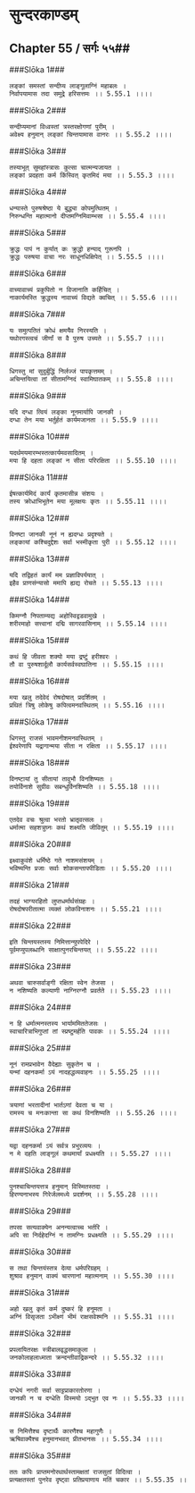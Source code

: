 सुन्दरकाण्डम्
===============================


## Chapter 55  / सर्गः ५५##


###Slōka 1###


    लङ्कां समस्तां सन्दीप्य लाङ्गूलाग्निं महाबलः ।
    निर्वापयामास तदा समुद्रे हरिसत्तमः ।। 5.55.1 ।।।।


###Slōka 2###


    सन्दीप्यमानां विध्वस्तां त्रस्तरक्षोगणां पुरीम् ।
    अवेक्ष्य हनुमान् लङ्कां चिन्तयामास वानरः ।। 5.55.2 ।।।।


###Slōka 3###


    तस्याभूत् सुमहांस्त्रासः कुत्सा चात्मन्यजायत ।
    लङ्कां प्रदहता कर्म किंस्वित् कृतमिदं मया ।। 5.55.3 ।।।।


###Slōka 4###


    धन्यास्ते पुरुषश्रेष्ठा ये बुद्ध्या कोपमुत्थितम् ।
    निरुन्धन्ति महात्मानो दीप्तमग्निमिवाम्भसा ।। 5.55.4 ।।।।


###Slōka 5###


    क्रुद्धः पापं न कुर्यात् कः क्रुद्धो हन्याद् गुरूनपि ।
    क्रुद्धः परुषया वाचा नरः साधूनधिक्षिपेत् ।। 5.55.5 ।।।।


###Slōka 6###


    वाच्यावाच्यं प्रकुपितो न विजानाति कर्हिचित् ।
    नाकार्यमस्ति क्रुद्धस्य नावाच्यं विद्यते क्वचित् ।। 5.55.6 ।।।।


###Slōka 7###


    यः समुत्पतितं क्रोधं क्षमयैव निरस्यति ।
    यथोरगस्त्वचं जीर्णां स वै पुरुष उच्यते ।। 5.55.7 ।।।।


###Slōka 8###


    धिगस्तु मां सुदुर्बुद्धिं निर्लज्जं पापकृत्तमम् ।
    अचिन्तयित्वा तां सीतामग्निदं स्वामिघातकम् ।। 5.55.8 ।।।।


###Slōka 9###


    यदि दग्धा त्वियं लङ्का नूनमार्यापि जानकी ।
    दग्धा तेन मया भर्तुर्हतं कार्यमजानता ।। 5.55.9 ।।।।


###Slōka 10###


    यदर्थमयमारम्भस्तत्कार्यमवसादितम् ।
    मया हि दहता लङ्कां न सीता परिरक्षिता ।। 5.55.10 ।।।।


###Slōka 11###


    ईषत्कार्यमिदं कार्यं कृतमासीन्न संशयः ।
    तस्य क्रोधाभिभूतेन मया मूलक्षयः कृतः ।। 5.55.11 ।।।।


###Slōka 12###


    विनष्टा जानकी नूनं न ह्यदग्धः प्रदृश्यते ।
    लङ्कायां कश्चिदुद्देशः सर्वा भस्मीकृता पुरी ।। 5.55.12 ।।।।


###Slōka 13###


    यदि तद्विहतं कार्यं मम प्रज्ञाविपर्ययात् ।
    इहैव प्राणसंन्यासो ममापि ह्यद्य रोचते ।। 5.55.13 ।।।।


###Slōka 14###


    किमग्नौ निपताम्यद्य अहोस्विद्वडवामुखे ।
    शरीरमाहो सत्त्वानां दद्मि सागरवासिनाम् ।। 5.55.14 ।।।।


###Slōka 15###


    कथं हि जीवता शक्यो मया द्रष्टुं हरीश्वरः ।
    तौ वा पुरुषशार्दूलौ कार्यसर्वस्वघातिना ।। 5.55.15 ।।।।


###Slōka 16###


    मया खलु तदेवेदं रोषदोषात् प्रदर्शितम् ।
    प्रथितं त्रिषु लोकेषु कपित्वमनवस्थितम् ।। 5.55.16 ।।।।


###Slōka 17###


    धिगस्तु राजसं भावमनीशमनवस्थितम् ।
    ईश्वरेणापि यद्रागान्मया सीता न रक्षिता ।। 5.55.17 ।।।।


###Slōka 18###


    विनष्टायां तु सीतायां तावुभौ विनशिष्यतः ।
    तयोर्विनाशे सुग्रीवः सबन्धुर्विनशिष्यति ।। 5.55.18 ।।।।


###Slōka 19###


    एतदेव वचः श्रुत्वा भरतो भ्रातृवत्सलः ।
    धर्मात्मा सहशत्रुघ्नः कथं शक्ष्यति जीवितुम् ।। 5.55.19 ।।।।


###Slōka 20###


    इक्ष्वाकुवंशे धर्मिष्ठे गते नाशमसंशयम् ।
    भविष्यन्ति प्रजाः सर्वाः शोकसन्तापपीडिताः ।। 5.55.20 ।।।।


###Slōka 21###


    तदहं भाग्यरहितो लुप्तधर्मार्थसंग्रहः ।
    रोषदोषपरीतात्मा व्यक्तं लोकविनाशनः ।। 5.55.21 ।।।।


###Slōka 22###


    इति चिन्तयस्तस्य निमित्तान्युपपेदिरे ।
    पूर्वमप्युपलब्धानि साक्षात्पुनरचिन्तयत् ।। 5.55.22 ।।।।


###Slōka 23###


    अथवा चारुसर्वाङ्गी रक्षिता स्वेन तेजसा ।
    न नशिष्यति कल्याणी नाग्निरग्नौ प्रवर्तते ।। 5.55.23 ।।।।


###Slōka 24###


    न हि धर्मात्मनस्तस्य भार्याममिततेजसः ।
    स्वाचारित्राभिगुप्तां तां स्प्रष्टुमर्हति पावकः ।। 5.55.24 ।।।।


###Slōka 25###


    नूनं रामप्रभावेन वैदेह्याः सुकृतेन च ।
    यन्मां दहनकर्मा ऽयं नादहद्धव्यवाहनः ।। 5.55.25 ।।।।


###Slōka 26###


    त्रयाणां भरतादीनां भार्तऽणां देवता च या ।
    रामस्य च मनःकान्ता सा कथं विनशिष्यति ।। 5.55.26 ।।।।


###Slōka 27###


    यद्वा दहनकर्मा ऽयं सर्वत्र प्रभुरव्ययः ।
    न मे दहति लाङ्गूलं कथमार्यां प्रधक्ष्यति ।। 5.55.27 ।।।।


###Slōka 28###


    पुनश्चाचिन्तयत्तत्र हनुमान् विस्मितस्तदा ।
    हिरण्यनाभस्य गिरेर्जलमध्ये प्रदर्शनम् ।। 5.55.28 ।।।।


###Slōka 29###


    तपसा सत्यवाक्येन अनन्यत्वाच्च भर्तरि ।
    अपि सा निर्दहेदग्निं न तामग्निः प्रधक्ष्यति ।। 5.55.29 ।।।।


###Slōka 30###


    स तथा चिन्तयंस्तत्र देव्या धर्मपरिग्रहम् ।
    शुश्राव हनुमान् वाक्यं चारणानां महात्मनाम् ।। 5.55.30 ।।।।


###Slōka 31###


    अहो खलु कृतं कर्म दुष्करं हि हनूमता ।
    अग्निं विसृजता ऽभीक्ष्णं भीमं राक्षसवेश्मनि ।। 5.55.31 ।।।।


###Slōka 32###


    प्रपलायितरक्षः स्त्रीबालवृद्धसमाकुला ।
    जनकोलाहलाध्माता क्रन्दन्तीवाद्रिकन्दरे ।। 5.55.32 ।।।।


###Slōka 33###


    दग्धेयं नगरी सर्वा साट्टप्राकारतोरणा ।
    जानकी न च दग्धेति विस्मयो ऽद्भुत एव नः ।। 5.55.33 ।।।।


###Slōka 34###


    स निमित्तैश्च दृष्टार्थैः कारणैश्च महागुणैः ।
    ऋषिवाक्यैश्च हनुमानभवत् प्रीतभानसः ।। 5.55.34 ।।।।


###Slōka 35###


    ततः कपिः प्राप्तमनोरथार्थस्तामक्षतां राजसुतां विदित्वा ।
    प्रत्यक्षतस्तां पुनरेव दृष्ट्वा प्रतिप्रयाणाय मतिं चकार ।। 5.55.35 ।।


